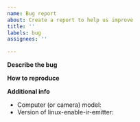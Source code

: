 ```yaml
---
name: Bug report
about: Create a report to help us improve
title: ''
labels: bug
assignees: ''

---
```


<!--- Please look at the wiki before open an issue -->
<!--- https://github.com/EmixamPP/linux-enable-ir-emitter/wiki -->

**Describe the bug**
<!--- explain here  -->

**How to reproduce**
<!--- explain here  -->

**Additional info**
 - Computer (or camera) model: 
 - Version of linux-enable-ir-emitter: <!--- linux-enable-ir-emitter -V -->
